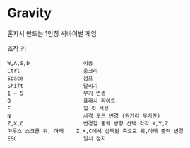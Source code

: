 # Gravity
혼자서 만드는 1인칭 서바이벌 게임

조작 키

	W,A,S,D                 이동
	Ctrl                    웅크리
	Space                   점프
	Shift                   달리기
	1 ~ 5                   무기 변경
	Q                       플래시 라이트
	E                       힐 킷 사용
	N                       사격 모드 변경 (원거리 무기만)
	Z,X,C                   변경할 중력 방향 선택 각각 X,Y,Z
	마우스 스크롤 위, 아래    Z,X,C에서 선택된 축으로 위,아래 중력 변경
	ESC                     일시 정지
